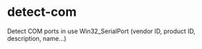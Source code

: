 # detect-com
Detect COM ports in use Win32_SerialPort (vendor ID, product ID, description, name...)
